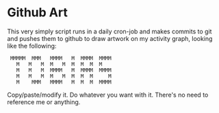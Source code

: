 # Github Art

This very simply script runs in a daily cron-job and makes commits to git and pushes them to github to draw artwork on
my activity graph, looking like the following:


     MMMMM  MMM   MMMM   M  MMMM  MMMM  
       M   M   M  M   M  M  M  M  M     
       M   M   M  MMMM   M  MMMM  MMMM  
       M   M   M  M   M  M  M  M     M  
       M    MMM   MMMM   M  M  M  MMMM  


Copy/paste/modify it. Do whatever you want with it. There's no need to reference me or anything.